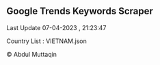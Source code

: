 

## Google Trends Keywords Scraper 
 
Last Update 07-04-2023 , 21:23:47

Country List :
VIETNAM.json



© Abdul Muttaqin 
